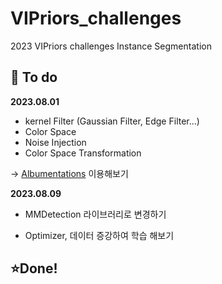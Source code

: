 # VIPriors_challenges

2023 VIPriors challenges Instance Segmentation



## :pencil: To do

**2023.08.01**

- kernel Filter (Gaussian Filter, Edge Filter...)
- Color Space
- Noise Injection
- Color Space Transformation

-> [Albumentations](https://albumentations.ai/) 이용해보기



**2023.08.09**

- MMDetection 라이브러리로 변경하기

- Optimizer, 데이터 증강하여 학습 해보기

  

## :star:Done!
